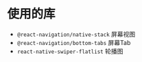 # 使用的库
- `@react-navigation/native-stack` 屏幕视图
- `@react-navigation/bottom-tabs` 屏幕Tab
- `react-native-swiper-flatlist` 轮播图
